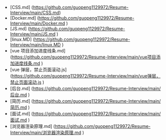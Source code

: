 - [CSS.md] (https://github.com/guopeng1129972/Resume-Interview/main/CSS.md)
- [Docker.md] (https://github.com/guopeng1129972/Resume-Interview/main/Docker.md )
- [JS.md] (https://github.com/guopeng1129972/Resume-Interview/main/JS.md )
- [linux.MD] (https://github.com/guopeng1129972/Resume-Interview/main/linux.MD )
- [vue 项目添加进度线条.md] (https://github.com/guopeng1129972/Resume-Interview/main/vue项目添加进度线条.md )
- [vue 弹层，禁止页面滚动.js] (https://github.com/guopeng1129972/Resume-Interview/main/vue弹层，禁止页面滚动.js )
- [后台.md] (https://github.com/guopeng1129972/Resume-Interview/main/后台.md )
- [简历.md] (https://github.com/guopeng1129972/Resume-Interview/main/简历.md )
- [面试.md] (https://github.com/guopeng1129972/Resume-Interview/main/面试.md )
- [浏览器渲染原理.md] (https://github.com/guopeng1129972/Resume-Interview/main/浏览器渲染原理.md )
